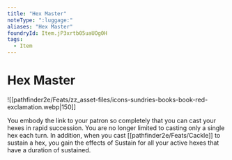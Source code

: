 ```yaml
---
title: "Hex Master"
noteType: ":luggage:"
aliases: "Hex Master"
foundryId: Item.jP3xrtb05uaUOg0H
tags:
  - Item
---
```


# Hex Master
![[pathfinder2e/Feats/zz_asset-files/icons-sundries-books-book-red-exclamation.webp|150]]

You embody the link to your patron so completely that you can cast your hexes in rapid succession. You are no longer limited to casting only a single hex each turn. In addition, when you cast [[pathfinder2e/Feats/Cackle]] to sustain a hex, you gain the effects of Sustain for all your active hexes that have a duration of sustained.

